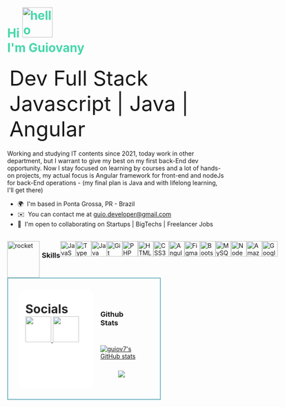 <h1 style="color: #46d7aa; font-weight: bold;"> Hi <img src=https://user-images.githubusercontent.com/18350557/176309783-0785949b-9127-417c-8b55-ab5a4333674e.gif alt="hello hand" width="70"><br>I'm Guiovany</h1>


<div style="font-size: 48px; padding: 5px;" class="my-h2"> 
  Dev Full Stack 
    <span id="js">Javascript </span>
     | <span id="jv">Java</span> | 
    <span id="ang">Angular</span>
</div>

Working and studying IT contents since 2021, today work in other department, but I warrant to give my best on my first back-End dev opportunity. Now I stay focused on learning by courses and a lot of hands-on projects, my actual focus is Angular framework for front-end and nodeJs for back-End operations - (my final plan is Java and with lifelong learning, I'll get there)

*   🌍  I'm based in Ponta Grossa, PR - Brazil
*   ✉️  You can contact me at [guio.developer@gmail.com](mailto:guio.developer@gmail.com)
*   🤝  I'm open to collaborating on Startups | BigTechs | Freelancer Jobs

<br>
<div style="display: flex; width: 100%;">

  <div style=" display: flex; flex-diretion: column; gap: 5px; width=20%; " >
  <img src=https://em-content.zobj.net/source/noto-emoji-animations/344/rocket_1f680.gif alt="rocket" width="75" height="85">

  ### Skills 
  </div>

  <div style="display: flex; width=60%; >

   <p style=" padding: 15px; gap: 13px; margin-left: 15px; background: #fff; border: 5px solid #74b6c3; border-radius: 15px;">
    <a href="https://developer.mozilla.org/en-US/docs/Web/JavaScript" target="_blank" rel="noreferrer">
      <img src="https://raw.githubusercontent.com/danielcranney/readme-generator/main/public/icons/skills/javascript-colored.svg" width="36" height="36" alt="JavaScript" />
    </a>
    <a href="https://www.typescriptlang.org/" target="_blank" rel="noreferrer">
      <img src="https://raw.githubusercontent.com/danielcranney/readme-generator/main/public/icons/skills/typescript-colored.svg" width="36" height="36" alt="TypeScript" />
    </a>
    <a href="https://www.oracle.com/java/" target="_blank" rel="noreferrer">
      <img src="https://raw.githubusercontent.com/danielcranney/readme-generator/main/public/icons/skills/java-colored.svg" width="36" height="36" alt="Java" />
    </a>
    <a href="https://git-scm.com/" target="_blank" rel="noreferrer">
      <img src="https://raw.githubusercontent.com/danielcranney/readme-generator/main/public/icons/skills/git-colored.svg" width="36" height="36" alt="Git" />
    </a>
    <a href="https://www.php.net/" target="_blank" rel="noreferrer">
      <img src="https://raw.githubusercontent.com/danielcranney/readme-generator/main/public/icons/skills/php-colored.svg" width="36" height="36" alt="PHP" />
    </a>
    <a href="https://developer.mozilla.org/en-US/docs/Glossary/HTML5" target="_blank" rel="noreferrer">
      <img src="https://raw.githubusercontent.com/danielcranney/readme-generator/main/public/icons/skills/html5-colored.svg" width="36" height="36" alt="HTML5" />
    </a>
    <a href="https://www.w3.org/TR/CSS/#css" target="_blank" rel="noreferrer">
      <img src="https://raw.githubusercontent.com/danielcranney/readme-generator/main/public/icons/skills/css3-colored.svg" width="36" height="36" alt="CSS3" />
    </a>
    <a href="https://angular.io/" target="_blank" rel="noreferrer">
      <img src="https://raw.githubusercontent.com/danielcranney/readme-generator/main/public/icons/skills/angularjs-colored.svg" width="36" height="36" alt="Angular" />
    </a>
    <a href="https://www.figma.com/" target="_blank" rel="noreferrer">
      <img src="https://raw.githubusercontent.com/danielcranney/readme-generator/main/public/icons/skills/figma-colored.svg" width="36" height="36" alt="Figma" />
    </a>
    <a href="https://getbootstrap.com/" target="_blank" rel="noreferrer">
      <img src="https://raw.githubusercontent.com/danielcranney/readme-generator/main/public/icons/skills/bootstrap-colored.svg" width="36" height="36" alt="Bootstrap" />
    </a
    >
    <a href="https://www.mysql.com/" target="_blank" rel="noreferrer">
      <img src="https://raw.githubusercontent.com/danielcranney/readme-generator/main/public/icons/skills/mysql-colored.svg" width="36" height="36" alt="MySQL" />
    </a>
    <a href="https://nodejs.org/en/" target="_blank" rel="noreferrer">
      <img src="https://raw.githubusercontent.com/danielcranney/readme-generator/main/public/icons/skills/nodejs-colored.svg" width="36" height="36" alt="NodeJS" />
    </a>
      <a href="https://aws.amazon.com" target="_blank" rel="noreferrer">  
        <img src="https://raw.githubusercontent.com/danielcranney/readme-generator/main/public/icons/skills/aws-colored.svg" width="36" height="36" alt="Amazon Web Services" />  
      </a>
      <a href="https://cloud.google.com/" target="_blank" rel="noreferrer">
        <img src="https://raw.githubusercontent.com/danielcranney/readme-generator/main/public/icons/skills/googlecloud-colored.svg" width="36" height="36" alt="Google Cloud" />
      </a>
   </p>
  </div>
</div>

<div style="display: flex; width: 60%; border: 2px solid #74b6c3; padding: 25px; ">
  <div style="display: flex; align-items: center; height: 200px; flex-direction: column; border-radius: 15px; background-color: #fff; padding: 15px;">
  <p>
  <span style="color: #282828; font-size: 28px; font-weight: bold;">
    Socials
  </span>

  <a href="https://www.github.com/guiov7" target="_blank" rel="noreferrer">
        <picture>
          <source media="(prefers-color-scheme: dark)" srcset="https://raw.githubusercontent.com/danielcranney/readme-generator/  main/public/icons/socials/github-dark.svg" />
          <source media="(prefers-color-scheme: light)" srcset="https://raw.githubusercontent.com/danielcranney/  readme-generator/main/public/icons/socials/github.svg" />
          <img src="https://raw.githubusercontent.com/danielcranney/readme-generator/main/public/icons/socials/github.svg"  width="60" height="60" />
      </picture>
    </a>
    <a href="https://www.linkedin.com/in/guiovany-da-luz-552256137/" target="_blank" rel="noreferrer">
        <picture>
          <source media="(prefers-color-scheme: dark)" srcset="https://raw.githubusercontent.com/danielcranney/readme-generator/  main/public/icons/socials/linkedin-dark.svg" />
          <source media="(prefers-color-scheme: light)" srcset="https://raw.githubusercontent.com/danielcranney/  readme-generator/main/public/icons/socials/linkedin.svg" />
          <img src="https://raw.githubusercontent.com/danielcranney/readme-generator/main/public/icons/socials/linkedin.svg"  width="60" height="60" />
      </picture>
    </a>
  </p>
  </div>

<div style="display: flex; flex-direction: column; justify-content: center; align-items: center; gap: 25px; padding: 0 15px;" >

  ### Github Stats
   <a href="http://www.github.com/guiov7">
        <img src="https://github-readme-stats.vercel.app/api?username=guiov7&show_icons=true&hide=contribs&count_private=true&title_color=0891b2&text_color=ffffff&icon_color=0891b2&bg_color=1c1917&hide_border=trueshow_icons=true" alt="guiov7's GitHub stats" />
    </a>
    </span>
    <span>
    <a href="http://www.github.com/guiov7">
        <img src="https://github-readme-streak-stats.herokuapp.com/?user=guiov7&stroke=ffffff&background=1c1917&ring=0891b2&fire=0891b2&currStreakNum=ffffff&currStreakLabel=0891b2&sideNums=ffffff&sideLabels=ffffffdates=ffffff&hide_border=true" />
    </a>
    </span> 
  </div>

</div>
